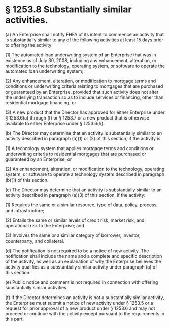 # § 1253.8   Substantially similar activities.

(a) An Enterprise shall notify FHFA of its intent to commence an activity that is substantially similar to any of the following activities at least 15 days prior to offering the activity:


(1) The automated loan underwriting system of an Enterprise that was in existence as of July 30, 2008, including any enhancement, alteration, or modification to the technology, operating system, or software to operate the automated loan underwriting system;


(2) Any enhancement, alteration, or modification to mortgage terms and conditions or underwriting criteria relating to mortgages that are purchased or guaranteed by an Enterprise, provided that such activity does not alter the underlying transaction so as to include services or financing, other than residential mortgage financing; or


(3) A new product that the Director has approved for either Enterprise under § 1253.6(a) through (f) or § 1253.7 or a new product that is otherwise available to either Enterprise under § 1253.6(h).


(b) The Director may determine that an activity is substantially similar to an activity described in paragraph (a)(1) or (2) of this section, if the activity is:


(1) A technology system that applies mortgage terms and conditions or underwriting criteria to residential mortgages that are purchased or guaranteed by an Enterprise; or


(2) An enhancement, alteration, or modification to the technology, operating system, or software to operate a technology system described in paragraph (b)(1) of this section.


(c) The Director may determine that an activity is substantially similar to an activity described in paragraph (a)(3) of this section, if the activity:


(1) Requires the same or a similar resource, type of data, policy, process, and infrastructure;


(2) Entails the same or similar levels of credit risk, market risk, and operational risk to the Enterprise; and


(3) Involves the same or a similar category of borrower, investor, counterparty, and collateral.


(d) The notification is not required to be a notice of new activity. The notification shall include the name and a complete and specific description of the activity, as well as an explanation of why the Enterprise believes the activity qualifies as a substantially similar activity under paragraph (a) of this section.


(e) Public notice and comment is not required in connection with offering substantially similar activities.


(f) If the Director determines an activity is not a substantially similar activity, the Enterprise must submit a notice of new activity under § 1253.5 or a request for prior approval of a new product under § 1253.6 and may not proceed or continue with the activity except pursuant to the requirements in this part.







